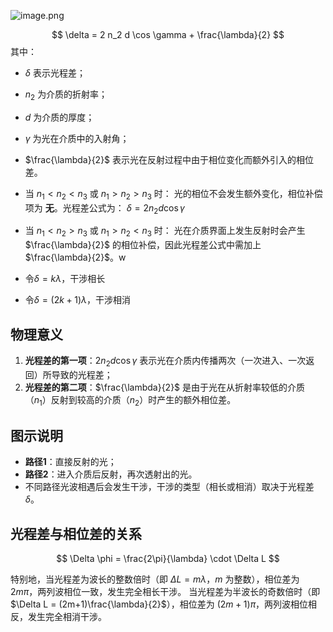 ![image.png](https://cloud.intro-iu.top:738/d/ThreeBody/ZeroHzzzzPic/202412191940313.png)

$$ \delta = 2 n_2 d \cos \gamma + \frac{\lambda}{2} $$
其中：

- $\delta$ 表示光程差；
- $n_2$ 为介质的折射率；
- $d$ 为介质的厚度；
- $\gamma$ 为光在介质中的入射角；
- $\frac{\lambda}{2}$ 表示光在反射过程中由于相位变化而额外引入的相位差。

- 当 $n_1 < n_2 < n_3$ 或 $n_1 > n_2 > n_3$ 时： 光的相位不会发生额外变化，相位补偿项为 **无**。光程差公式为： $\delta = 2 n_2 d \cos \gamma$
- 当 $n_1 < n_2 > n_3$ 或 $n_1 > n_2 < n_3$ 时： 光在介质界面上发生反射时会产生 $\frac{\lambda}{2}$ 的相位补偿，因此光程差公式中需加上 $\frac{\lambda}{2}$。w

- 令$\delta=k\lambda$，干涉相长
- 令$\delta=(2k+1)\lambda$，干涉相消

## 物理意义

1. **光程差的第一项**：$2 n_2 d \cos \gamma$ 表示光在介质内传播两次（一次进入、一次返回）所导致的光程差；
2. **光程差的第二项**：$\frac{\lambda}{2}$ 是由于光在从折射率较低的介质（$n_1$）反射到较高的介质（$n_2$）时产生的额外相位差。

## 图示说明

- **路径1**：直接反射的光；
- **路径2**：进入介质后反射，再次透射出的光。
- 不同路径光波相遇后会发生干涉，干涉的类型（相长或相消）取决于光程差 $\delta$。

## 光程差与相位差的关系

$$ \Delta \phi = \frac{2\pi}{\lambda} \cdot \Delta L $$

特别地，当光程差为波长的整数倍时（即 $\Delta L = m\lambda$，$m$ 为整数），相位差为 $2m\pi$，两列波相位一致，发生完全相长干涉。 当光程差为半波长的奇数倍时（即 $\Delta L = (2m+1)\frac{\lambda}{2}$），相位差为 $(2m+1)\pi$，两列波相位相反，发生完全相消干涉。
